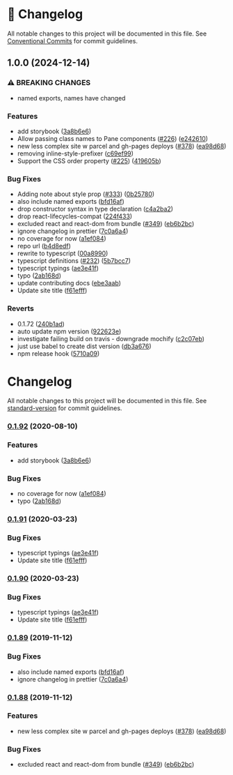 <!-- markdownlint-disable --><!-- textlint-disable -->

# 📓 Changelog

All notable changes to this project will be documented in this file. See
[Conventional Commits](https://conventionalcommits.org) for commit guidelines.

## 1.0.0 (2024-12-14)

### ⚠ BREAKING CHANGES

* named exports, names have changed

### Features

* add storybook ([3a8b6e6](https://github.com/rexxars/react-split-pane/commit/3a8b6e664d05e8daf3d0339eadfdcd69adde9d04))
* Allow passing class names to Pane components ([#226](https://github.com/rexxars/react-split-pane/issues/226)) ([e242610](https://github.com/rexxars/react-split-pane/commit/e2426105e173a572b7f0cd57858fbd522e1ba388))
* new less complex site w parcel and gh-pages deploys ([#378](https://github.com/rexxars/react-split-pane/issues/378)) ([ea98d68](https://github.com/rexxars/react-split-pane/commit/ea98d6853f71c479b3b351a4dd23520fe7595409))
* removing inline-style-prefixer ([c69ef99](https://github.com/rexxars/react-split-pane/commit/c69ef9992215b42646cc6378109508065b1bb56a))
* Support the CSS order property ([#225](https://github.com/rexxars/react-split-pane/issues/225)) ([419605b](https://github.com/rexxars/react-split-pane/commit/419605bddba859f770c02f19ce3e5be11fd81139))

### Bug Fixes

* Adding note about style prop ([#333](https://github.com/rexxars/react-split-pane/issues/333)) ([0b25780](https://github.com/rexxars/react-split-pane/commit/0b25780144d4a23e936b5955d6392eccb2ab880c))
* also include named exports ([bfd16af](https://github.com/rexxars/react-split-pane/commit/bfd16afe8e4f186968ecfd73929a961a9525abed))
* drop constructor syntax in type declaration ([c4a2ba2](https://github.com/rexxars/react-split-pane/commit/c4a2ba242a9281a7c825e26be097601fa01932f9))
* drop react-lifecycles-compat ([224f433](https://github.com/rexxars/react-split-pane/commit/224f433b90c9d5ccea34e554e6814ccdcb6a60db))
* excluded react and react-dom from bundle ([#349](https://github.com/rexxars/react-split-pane/issues/349)) ([eb6b2bc](https://github.com/rexxars/react-split-pane/commit/eb6b2bc92873f1b671243de4f8fba96029f119df))
* ignore changelog in prettier ([7c0a6a4](https://github.com/rexxars/react-split-pane/commit/7c0a6a4f123fe266dece1d823bd0de580cca6507))
* no coverage for now ([a1ef084](https://github.com/rexxars/react-split-pane/commit/a1ef08488865cc1b4f35bb77a11865b07683f282))
* repo url ([b4d8edf](https://github.com/rexxars/react-split-pane/commit/b4d8edf1d1fbf31c6cb8f45d402f460ae6f9a2bf))
* rewrite to typescript ([00a8990](https://github.com/rexxars/react-split-pane/commit/00a89903682f5615ef3feb4467e2b2e1dfd7711e))
* typescript definitions ([#232](https://github.com/rexxars/react-split-pane/issues/232)) ([5b7bcc7](https://github.com/rexxars/react-split-pane/commit/5b7bcc7527b5e92dd065474abeec811156617aee))
* typescript typings ([ae3e41f](https://github.com/rexxars/react-split-pane/commit/ae3e41f0076903e02cc4c5011b31ea7eeadf2ac9))
* typo ([2ab168d](https://github.com/rexxars/react-split-pane/commit/2ab168d0ed2137efe679ab0aacbfc5d439a634f0))
* update contributing docs ([ebe3aab](https://github.com/rexxars/react-split-pane/commit/ebe3aaba492be543e3bb28d2e1ed52fb145f7b04))
* Update site title ([f61efff](https://github.com/rexxars/react-split-pane/commit/f61efff1f7676059d6b049774f004c4e49cb1e1f))

### Reverts

* 0.1.72 ([240b1ad](https://github.com/rexxars/react-split-pane/commit/240b1adc6b842384e3ff0eeb4dc32c6aad12c5dc))
* auto update npm version ([922623e](https://github.com/rexxars/react-split-pane/commit/922623e44fb473a16bfc215af121b0334e31d733))
* investigate failing build on travis - downgrade mochify ([c2c07eb](https://github.com/rexxars/react-split-pane/commit/c2c07ebf4b4d266f11503337c8ce3ffbe9918eac))
* just use babel to create dist version ([db3a676](https://github.com/rexxars/react-split-pane/commit/db3a67684e0ef9e3d4d3eb63f86ffe15758f41bd))
* npm release hook ([5710a09](https://github.com/rexxars/react-split-pane/commit/5710a0993c812c468c08042e94b6e113ab906681))

# Changelog

All notable changes to this project will be documented in this file. See [standard-version](https://github.com/conventional-changelog/standard-version) for commit guidelines.

### [0.1.92](https://github.com/tomkp/react-split-pane/compare/v0.1.91...v0.1.92) (2020-08-10)


### Features

* add storybook ([3a8b6e6](https://github.com/tomkp/react-split-pane/commit/3a8b6e664d05e8daf3d0339eadfdcd69adde9d04))


### Bug Fixes

* no coverage for now ([a1ef084](https://github.com/tomkp/react-split-pane/commit/a1ef08488865cc1b4f35bb77a11865b07683f282))
* typo ([2ab168d](https://github.com/tomkp/react-split-pane/commit/2ab168d0ed2137efe679ab0aacbfc5d439a634f0))

### [0.1.91](https://github.com/tomkp/react-split-pane/compare/v0.1.89...v0.1.91) (2020-03-23)


### Bug Fixes

* typescript typings ([ae3e41f](https://github.com/tomkp/react-split-pane/commit/ae3e41f0076903e02cc4c5011b31ea7eeadf2ac9))
* Update site title ([f61efff](https://github.com/tomkp/react-split-pane/commit/f61efff1f7676059d6b049774f004c4e49cb1e1f))

### [0.1.90](https://github.com/tomkp/react-split-pane/compare/v0.1.89...v0.1.90) (2020-03-23)


### Bug Fixes

* typescript typings ([ae3e41f](https://github.com/tomkp/react-split-pane/commit/ae3e41f0076903e02cc4c5011b31ea7eeadf2ac9))
* Update site title ([f61efff](https://github.com/tomkp/react-split-pane/commit/f61efff1f7676059d6b049774f004c4e49cb1e1f))

### [0.1.89](https://github.com/tomkp/react-split-pane/compare/v0.1.88...v0.1.89) (2019-11-12)


### Bug Fixes

* also include named exports ([bfd16af](https://github.com/tomkp/react-split-pane/commit/bfd16afe8e4f186968ecfd73929a961a9525abed))
* ignore changelog in prettier ([7c0a6a4](https://github.com/tomkp/react-split-pane/commit/7c0a6a4f123fe266dece1d823bd0de580cca6507))

### [0.1.88](https://github.com/tomkp/react-split-pane/compare/v0.1.87...v0.1.88) (2019-11-12)

### Features

- new less complex site w parcel and gh-pages deploys ([#378](https://github.com/tomkp/react-split-pane/issues/378)) ([ea98d68](https://github.com/tomkp/react-split-pane/commit/ea98d6853f71c479b3b351a4dd23520fe7595409))

### Bug Fixes

- excluded react and react-dom from bundle ([#349](https://github.com/tomkp/react-split-pane/issues/349)) ([eb6b2bc](https://github.com/tomkp/react-split-pane/commit/eb6b2bc92873f1b671243de4f8fba96029f119df))

